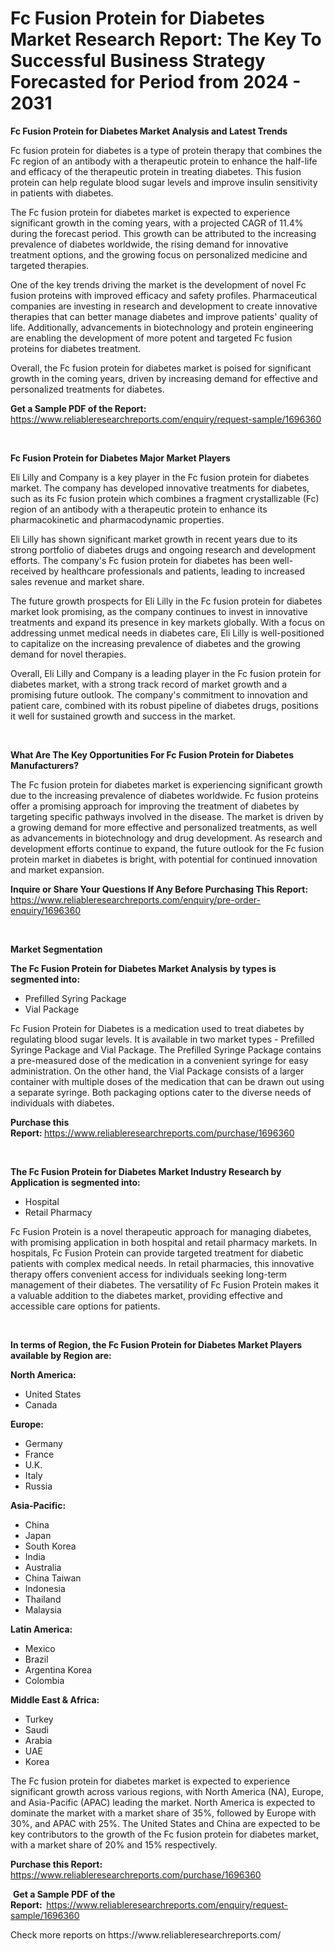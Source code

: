 <p><h1>Fc Fusion Protein for Diabetes Market Research Report: The Key To Successful Business Strategy Forecasted for Period from 2024 - 2031</h1></p><p><strong>Fc Fusion Protein for Diabetes Market Analysis and Latest Trends</strong></p>
<p><p>Fc fusion protein for diabetes is a type of protein therapy that combines the Fc region of an antibody with a therapeutic protein to enhance the half-life and efficacy of the therapeutic protein in treating diabetes. This fusion protein can help regulate blood sugar levels and improve insulin sensitivity in patients with diabetes.</p><p>The Fc fusion protein for diabetes market is expected to experience significant growth in the coming years, with a projected CAGR of 11.4% during the forecast period. This growth can be attributed to the increasing prevalence of diabetes worldwide, the rising demand for innovative treatment options, and the growing focus on personalized medicine and targeted therapies.</p><p>One of the key trends driving the market is the development of novel Fc fusion proteins with improved efficacy and safety profiles. Pharmaceutical companies are investing in research and development to create innovative therapies that can better manage diabetes and improve patients' quality of life. Additionally, advancements in biotechnology and protein engineering are enabling the development of more potent and targeted Fc fusion proteins for diabetes treatment.</p><p>Overall, the Fc fusion protein for diabetes market is poised for significant growth in the coming years, driven by increasing demand for effective and personalized treatments for diabetes.</p></p>
<p><strong>Get a Sample PDF of the Report:&nbsp;</strong> <a href="https://www.reliableresearchreports.com/enquiry/request-sample/1696360">https://www.reliableresearchreports.com/enquiry/request-sample/1696360</a></p>
<p>&nbsp;</p>
<p><strong>Fc Fusion Protein for Diabetes Major Market Players</strong></p>
<p><p>Eli Lilly and Company is a key player in the Fc fusion protein for diabetes market. The company has developed innovative treatments for diabetes, such as its Fc fusion protein which combines a fragment crystallizable (Fc) region of an antibody with a therapeutic protein to enhance its pharmacokinetic and pharmacodynamic properties.</p><p>Eli Lilly has shown significant market growth in recent years due to its strong portfolio of diabetes drugs and ongoing research and development efforts. The company's Fc fusion protein for diabetes has been well-received by healthcare professionals and patients, leading to increased sales revenue and market share.</p><p>The future growth prospects for Eli Lilly in the Fc fusion protein for diabetes market look promising, as the company continues to invest in innovative treatments and expand its presence in key markets globally. With a focus on addressing unmet medical needs in diabetes care, Eli Lilly is well-positioned to capitalize on the increasing prevalence of diabetes and the growing demand for novel therapies.</p><p>Overall, Eli Lilly and Company is a leading player in the Fc fusion protein for diabetes market, with a strong track record of market growth and a promising future outlook. The company's commitment to innovation and patient care, combined with its robust pipeline of diabetes drugs, positions it well for sustained growth and success in the market.</p></p>
<p>&nbsp;</p>
<p><strong>What Are The Key Opportunities For Fc Fusion Protein for Diabetes Manufacturers?</strong></p>
<p><p>The Fc fusion protein for diabetes market is experiencing significant growth due to the increasing prevalence of diabetes worldwide. Fc fusion proteins offer a promising approach for improving the treatment of diabetes by targeting specific pathways involved in the disease. The market is driven by a growing demand for more effective and personalized treatments, as well as advancements in biotechnology and drug development. As research and development efforts continue to expand, the future outlook for the Fc fusion protein market in diabetes is bright, with potential for continued innovation and market expansion.</p></p>
<p><strong>Inquire or Share Your Questions If Any Before Purchasing This Report:</strong> <a href="https://www.reliableresearchreports.com/enquiry/pre-order-enquiry/1696360">https://www.reliableresearchreports.com/enquiry/pre-order-enquiry/1696360</a></p>
<p>&nbsp;</p>
<p><strong>Market Segmentation</strong></p>
<p><strong>The Fc Fusion Protein for Diabetes Market Analysis by types is segmented into:</strong></p>
<p><ul><li>Prefilled Syring Package</li><li>Vial Package</li></ul></p>
<p><p>Fc Fusion Protein for Diabetes is a medication used to treat diabetes by regulating blood sugar levels. It is available in two market types - Prefilled Syringe Package and Vial Package. The Prefilled Syringe Package contains a pre-measured dose of the medication in a convenient syringe for easy administration. On the other hand, the Vial Package consists of a larger container with multiple doses of the medication that can be drawn out using a separate syringe. Both packaging options cater to the diverse needs of individuals with diabetes.</p></p>
<p><strong>Purchase this Report:&nbsp;</strong><a href="https://www.reliableresearchreports.com/purchase/1696360">https://www.reliableresearchreports.com/purchase/1696360</a></p>
<p>&nbsp;</p>
<p><strong>The Fc Fusion Protein for Diabetes Market Industry Research by Application is segmented into:</strong></p>
<p><ul><li>Hospital</li><li>Retail Pharmacy</li></ul></p>
<p><p>Fc Fusion Protein is a novel therapeutic approach for managing diabetes, with promising application in both hospital and retail pharmacy markets. In hospitals, Fc Fusion Protein can provide targeted treatment for diabetic patients with complex medical needs. In retail pharmacies, this innovative therapy offers convenient access for individuals seeking long-term management of their diabetes. The versatility of Fc Fusion Protein makes it a valuable addition to the diabetes market, providing effective and accessible care options for patients.</p></p>
<p>&nbsp;</p>
<p><strong>In terms of Region, the Fc Fusion Protein for Diabetes Market Players available by Region are:</strong></p>
<p>
    <p> <strong> North America: </strong>
        <ul>
            <li>United States</li>
            <li>Canada</li>
        </ul>
        </p> 
    <p> <strong> Europe: </strong>
        <ul>
            <li>Germany</li>
            <li>France</li>
            <li>U.K.</li>
            <li>Italy</li>
            <li>Russia</li>
        </ul>
        </p> 
    <p> <strong> Asia-Pacific: </strong>
        <ul>
            <li>China</li>
            <li>Japan</li>
            <li>South Korea</li>
            <li>India</li>
            <li>Australia</li>
            <li>China Taiwan</li>
            <li>Indonesia</li>
            <li>Thailand</li>
            <li>Malaysia</li>
        </ul>
        </p> 
    <p> <strong> Latin America: </strong>
        <ul>
            <li>Mexico</li>
            <li>Brazil</li>
            <li>Argentina Korea</li>
            <li>Colombia</li>
        </ul>
        </p> 
    <p> <strong> Middle East & Africa: </strong>
        <ul>
            <li>Turkey</li>
            <li>Saudi</li>
            <li>Arabia</li>
            <li>UAE</li>
            <li>Korea</li>
        </ul>
    </p>
    </p>
<p><p>The Fc fusion protein for diabetes market is expected to experience significant growth across various regions, with North America (NA), Europe, and Asia-Pacific (APAC) leading the market. North America is expected to dominate the market with a market share of 35%, followed by Europe with 30%, and APAC with 25%. The United States and China are expected to be key contributors to the growth of the Fc fusion protein for diabetes market, with a market share of 20% and 15% respectively.</p></p>
<p><strong>Purchase this Report: </strong><a href="https://www.reliableresearchreports.com/purchase/1696360">https://www.reliableresearchreports.com/purchase/1696360</a></p>
<p>&nbsp;<strong>Get a Sample PDF of the Report:&nbsp;&nbsp;</strong><a href="https://www.reliableresearchreports.com/enquiry/request-sample/1696360">https://www.reliableresearchreports.com/enquiry/request-sample/1696360</a></p>
<p><strong></strong></p>
<p>Check more reports on https://www.reliableresearchreports.com/</p>